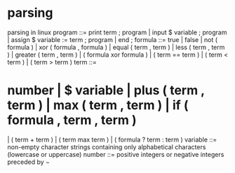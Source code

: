 # parsing
parsing in linux
program
::=
print term ; program
|
input $ variable ; program
|
assign $ variable := term ; program
|
end ;
formula
::=
true | false | not ( formula ) | xor ( formula , formula )
|
equal ( term , term ) | less ( term , term ) | greater ( term , term )
|
( formula xor formula )
|
( term == term ) | ( term < term ) | ( term > term )
term
::=
# number | $ variable | plus ( term , term ) | max ( term , term ) | if ( formula , term , term )
|
( term + term ) | ( term max term )
|
( formula ? term : term )
variable
::=
non-empty character strings containing only alphabetical characters (lowercase or uppercase)
number
::=
positive integers or negative integers preceded by −
